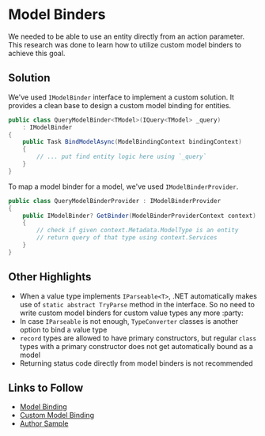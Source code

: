 # Model Binders

We needed to be able to use an entity directly from an action parameter. This
research was done to learn how to utilize custom model binders to achieve this
goal.

## Solution

We've used `IModelBinder` interface to implement a custom solution. It provides
a clean base to design a custom model binding for entities.

```csharp
public class QueryModelBinder<TModel>(IQuery<TModel> _query)
    : IModelBinder
{
    public Task BindModelAsync(ModelBindingContext bindingContext)
    {
        // ... put find entity logic here using `_query`
    }
}
```

To map a model binder for a model, we've used `IModelBinderProvider`.

```csharp
public class QueryModelBinderProvider : IModelBinderProvider
{
    public IModelBinder? GetBinder(ModelBinderProviderContext context)
    {
        // check if given context.Metadata.ModelType is an entity
        // return query of that type using context.Services
    }
}
```

## Other Highlights

- When a value type implements `IParseable<T>`, .NET automatically makes use of
  `static abstract TryParse` method in the interface. So no need to write custom
  model binders for custom value types any more :party:
- In case `IParseable` is not enough, `TypeConverter` classes is another option
  to bind a value type
- `record` types are allowed to have primary constructors, but regular `class`
  types with a primary constructor does not get automatically bound as a model
- Returning status code directly from model binders is not recommended

## Links to Follow

- [Model Binding][]
- [Custom Model Binding][]
- [Author Sample][]

[Model Binding]: https://learn.microsoft.com/en-us/aspnet/core/mvc/models/model-binding?view=aspnetcore-8.0
[Custom Model Binding]: https://learn.microsoft.com/en-us/aspnet/core/mvc/advanced/custom-model-binding?view=aspnetcore-8.0
[Author Sample]: https://learn.microsoft.com/en-us/aspnet/core/mvc/advanced/custom-model-binding?view=aspnetcore-8.0#custom-model-binder-sample
